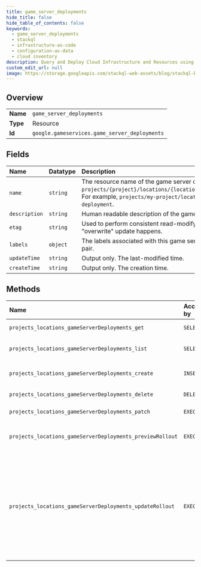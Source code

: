 ```yaml
---
title: game_server_deployments
hide_title: false
hide_table_of_contents: false
keywords:
  - game_server_deployments
  - stackql
  - infrastructure-as-code
  - configuration-as-data
  - cloud inventory
description: Query and Deploy Cloud Infrastructure and Resources using SQL
custom_edit_url: null
image: https://storage.googleapis.com/stackql-web-assets/blog/stackql-blog-post-featured-image.png
---
```

  
    

## Overview
<table><tbody>
<tr><td><b>Name</b></td><td><code>game_server_deployments</code></td></tr>
<tr><td><b>Type</b></td><td>Resource</td></tr>
<tr><td><b>Id</b></td><td><code>google.gameservices.game_server_deployments</code></td></tr>
</tbody></table>

## Fields
| Name | Datatype | Description |
|:-----|:---------|:------------|
| `name` | `string` | The resource name of the game server deployment, in the following form: `projects/{project}/locations/{locationId}/gameServerDeployments/{deploymentId}`. For example, `projects/my-project/locations/global/gameServerDeployments/my-deployment`. |
| `description` | `string` | Human readable description of the game server deployment. |
| `etag` | `string` | Used to perform consistent read-modify-write updates. If not set, a blind "overwrite" update happens. |
| `labels` | `object` | The labels associated with this game server deployment. Each label is a key-value pair. |
| `updateTime` | `string` | Output only. The last-modified time. |
| `createTime` | `string` | Output only. The creation time. |
## Methods
| Name | Accessible by | Required Params | Description |
|:-----|:--------------|:----------------|:------------|
| `projects_locations_gameServerDeployments_get` | `SELECT` | `name` | Gets details of a single game server deployment. |
| `projects_locations_gameServerDeployments_list` | `SELECT` | `parent` | Lists game server deployments in a given project and location. |
| `projects_locations_gameServerDeployments_create` | `INSERT` | `parent` | Creates a new game server deployment in a given project and location. |
| `projects_locations_gameServerDeployments_delete` | `DELETE` | `name` | Deletes a single game server deployment. |
| `projects_locations_gameServerDeployments_patch` | `EXEC` | `name` | Patches a game server deployment. |
| `projects_locations_gameServerDeployments_previewRollout` | `EXEC` | `name` | Previews the game server deployment rollout. This API does not mutate the rollout resource. |
| `projects_locations_gameServerDeployments_updateRollout` | `EXEC` | `name` | Patches a single game server deployment rollout. The method will not return an error if the update does not affect any existing realms. For example, the following cases will not return an error: * The default_game_server_config is changed but all existing realms use the override. * A non-existing realm is explicitly called out in the game_server_config_overrides field. |
